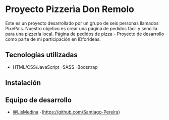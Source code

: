 # Proyecto Pizzerìa Don Remolo
Este es un proyecto desarrollado por un grupo de seis personas llamados PixePals. Nuestro objetivo es crear una página de pedidos fácil y sencilla para una pizzería local. Página de pedidos de pizza - Proyecto de desarrollo como parte de mi participación en IDforIdeas.


## Tecnologías utilizadas
 - HTML/CSS/JavaScript
 -SASS
 -Bootstrap

## Instalación


## Equipo de desarrollo


- [@LisMedina](https://www.github.com/octokatherine)
-(https://github.com/Santiago-Pereira)
